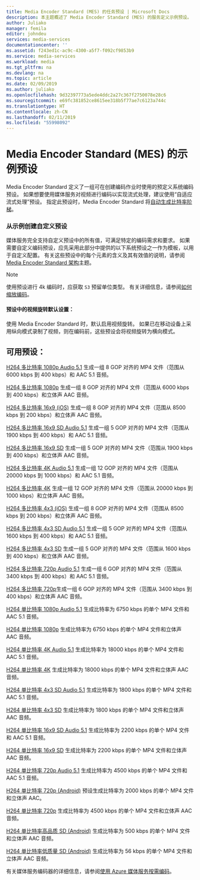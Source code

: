 ```yaml
---
title: Media Encoder Standard (MES) 的任务预设 | Microsoft Docs
description: 本主题概述了 Media Encoder Standard (MES) 的服务定义示例预设。
author: Juliako
manager: femila
editor: johndeu
services: media-services
documentationcenter: ''
ms.assetid: f243ed1c-ac9c-4300-a5f7-f092cf9853b9
ms.service: media-services
ms.workload: media
ms.tgt_pltfrm: na
ms.devlang: na
ms.topic: article
ms.date: 02/09/2019
ms.author: juliako
ms.openlocfilehash: 9d32397773a5ede4ddc2a27c367f2750078e28c6
ms.sourcegitcommit: e69fc381852ce8615ee318b5f77ae7c6123a744c
ms.translationtype: HT
ms.contentlocale: zh-CN
ms.lasthandoff: 02/11/2019
ms.locfileid: "55998092"
---
```

# <a name="sample-presets-for-media-encoder-standard-mes"></a>Media Encoder Standard (MES) 的示例预设

Media Encoder Standard 定义了一组可在创建编码作业时使用的预定义系统编码预设。 如果想要使用媒体服务对视频进行编码以实现流式处理，建议使用“自适应流式处理”预设。 指定此预设时，Media Encoder Standard 将[自动生成比特率阶梯](media-services-autogen-bitrate-ladder-with-mes.md)。 

### <a name="creating-custom-presets-from-samples"></a>从示例创建自定义预设
媒体服务完全支持自定义预设中的所有值，可满足特定的编码需求和要求。 如果需要自定义编码预设，应先采用此部分中提供的以下系统预设之一作为模板，以用于自定义配置。 有关这些预设中的每个元素的含义及其有效值的说明，请参阅 [Media Encoder Standard 架构](media-services-mes-schema.md)主题。  
  
> [!NOTE]
>  使用预设进行 4k 编码时，应获取 `S3` 预留单位类型。 有关详细信息，请参阅[如何缩放编码](https://azure.microsoft.com/documentation/articles/media-services-portal-encoding-units)。  

#### <a name="video-rotation-default-setting-in-presets"></a>预设中的视频旋转默认设置：
使用 Media Encoder Standard 时，默认启用视频旋转。 如果已在移动设备上采用纵向模式录制了视频，则在编码前，这些预设会将视频旋转为横向模式。
 
## <a name="available-presets"></a>可用预设： 

 [H264 多比特率 1080p Audio 5.1](media-services-mes-preset-H264-Multiple-Bitrate-1080p-Audio-5.1.md) 生成一组 8 GOP 对齐的 MP4 文件（范围从 6000 kbps 到 400 kbps）和 AAC 5.1 音频。  
  
 [H264 多比特率 1080p](media-services-mes-preset-H264-Multiple-Bitrate-1080p.md) 生成一组 8 GOP 对齐的 MP4 文件（范围从 6000 kbps 到 400 kbps）和立体声 AAC 音频。  
  
 [H264 多比特率 16x9 (iOS)](media-services-mes-preset-H264-Multiple-Bitrate-16x9-for-iOS.md) 生成一组 8 GOP 对齐的 MP4 文件（范围从 8500 kbps 到 200 kbps）和立体声 AAC 音频。  
  
 [H264 多比特率 16x9 SD Audio 5.1](media-services-mes-preset-H264-Multiple-Bitrate-16x9-SD-Audio-5.1.md) 生成一组 5 GOP 对齐的 MP4 文件（范围从 1900 kbps 到 400 kbps）和 AAC 5.1 音频。  
  
 [H264 多比特率 16x9 SD](media-services-mes-preset-H264-Multiple-Bitrate-16x9-SD.md) 生成一组 5 GOP 对齐的 MP4 文件（范围从 1900 kbps 到 400 kbps）和立体声 AAC 音频。  
  
 [H264 多比特率 4K Audio 5.1](media-services-mes-preset-H264-Multiple-Bitrate-4K-Audio-5.1.md) 生成一组 12 GOP 对齐的 MP4 文件（范围从 20000 kbps 到 1000 kbps）和 AAC 5.1 音频。  
  
 [H264 多比特率 4K](media-services-mes-preset-H264-Multiple-Bitrate-4K.md) 生成一组 12 GOP 对齐的 MP4 文件（范围从 20000 kbps 到 1000 kbps）和立体声 AAC 音频。  
  
 [H264 多比特率 4x3 (iOS)](media-services-mes-preset-H264-Multiple-Bitrate-4x3-for-iOS.md) 生成一组 8 GOP 对齐的 MP4 文件（范围从 8500 kbps 到 200 kbps）和立体声 AAC 音频。  
  
 [H264 多比特率 4x3 SD Audio 5.1](media-services-mes-preset-H264-Multiple-Bitrate-4x3-SD-Audio-5.1.md) 生成一组 5 GOP 对齐的 MP4 文件（范围从 1600 kbps 到 400 kbps）和 AAC 5.1 音频。  
  
 [H264 多比特率 4x3 SD](media-services-mes-preset-H264-Multiple-Bitrate-4x3-SD.md) 生成一组 5 GOP 对齐的 MP4 文件（范围从 1600 kbps 到 400 kbps）和立体声 AAC 音频。  
  
 [H264 多比特率 720p Audio 5.1](media-services-mes-preset-H264-Multiple-Bitrate-720p-Audio-5.1.md) 生成一组 6 GOP 对齐的 MP4 文件（范围从 3400 kbps 到 400 kbps）和 AAC 5.1 音频。  
  
 [H264 多比特率 720p](media-services-mes-preset-H264-Multiple-Bitrate-720p.md)生成一组 6 GOP 对齐的 MP4 文件（范围从 3400 kbps 到 400 kbps）和立体声 AAC 音频。  
  
 [H264 单比特率 1080p Audio 5.1](media-services-mes-preset-H264-Single-Bitrate-1080p-Audio-5.1.md) 生成比特率为 6750 kbps 的单个 MP4 文件和 AAC 5.1 音频。  
  
 [H264 单比特率 1080p](media-services-mes-preset-H264-Single-Bitrate-1080p.md) 生成比特率为 6750 kbps 的单个 MP4 文件和立体声 AAC 音频。  
  
 [H264 单比特率 4K Audio 5.1](media-services-mes-preset-H264-Single-Bitrate-4K-Audio-5.1.md) 生成比特率为 18000 kbps 的单个 MP4 文件和 AAC 5.1 音频。  
  
 [H264 单比特率 4K](media-services-mes-preset-H264-Single-Bitrate-4K.md) 生成比特率为 18000 kbps 的单个 MP4 文件和立体声 AAC 音频。  
  
 [H264 单比特率 4x3 SD Audio 5.1](media-services-mes-preset-H264-Single-Bitrate-4x3-SD-Audio-5.1.md) 生成比特率为 1800 kbps 的单个 MP4 文件和 AAC 5.1 音频。  
  
 [H264 单比特率 4x3 SD](media-services-mes-preset-H264-Single-Bitrate-4x3-SD.md) 生成比特率为 1800 kbps 的单个 MP4 文件和立体声 AAC 音频。  
  
 [H264 单比特率 16x9 SD Audio 5.1](media-services-mes-preset-H264-Single-Bitrate-16x9-SD-Audio-5.1.md) 生成比特率为 2200 kbps 的单个 MP4 文件和 AAC 5.1 音频。  
  
 [H264 单比特率 16x9 SD](media-services-mes-preset-H264-Single-Bitrate-16x9-SD.md) 生成比特率为 2200 kbps 的单个 MP4 文件和立体声 AAC 音频。  
  
 [H264 单比特率 720p Audio 5.1](media-services-mes-preset-H264-Single-Bitrate-720p-Audio-5.1.md) 生成比特率为 4500 kbps 的单个 MP4 文件和 AAC 5.1 音频。  
  
 [H264 单比特率 720p (Android)](media-services-mes-preset-H264-Single-Bitrate-720p-for-Android.md) 预设生成比特率为 2000 kbps 的单个 MP4 文件和立体声 AAC。  
  
 [H264 单比特率 720p](media-services-mes-preset-H264-Single-Bitrate-720p.md) 生成比特率为 4500 kbps 的单个 MP4 文件和立体声 AAC 音频。  
  
 [H264 单比特率高品质 SD (Android)](media-services-mes-preset-H264-Single-Bitrate-High-Quality-SD-for-Android.md) 生成比特率为 500 kbps 的单个 MP4 文件和立体声 AAC 音频。  
  
 [H264 单比特率低质量 SD (Android)](media-services-mes-preset-H264-Single-Bitrate-Low-Quality-SD-for-Android.md) 生成比特率为 56 kbps 的单个 MP4 文件和立体声 AAC 音频。  
  
 有关媒体服务编码器的详细信息，请参阅[使用 Azure 媒体服务按需编码](https://azure.microsoft.com/documentation/articles/media-services-encode-asset/)。
